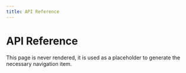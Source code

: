 ```yaml
---
title: API Reference
---
```


# API Reference

This page is never rendered, it is used as a placeholder to generate 
the necessary navigation item.